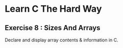 # Learn C The Hard Way

## Exercise 8 : Sizes And Arrays

Declare and display array contents & information in C.
